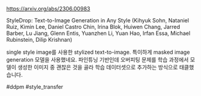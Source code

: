 https://arxiv.org/abs/2306.00983

StyleDrop: Text-to-Image Generation in Any Style (Kihyuk Sohn, Nataniel Ruiz, Kimin Lee, Daniel Castro Chin, Irina Blok, Huiwen Chang, Jarred Barber, Lu Jiang, Glenn Entis, Yuanzhen Li, Yuan Hao, Irfan Essa, Michael Rubinstein, Dilip Krishnan)

single style image를 사용한 stylized text-to-image. 특이하게 masked image generation 모델을 사용했네요. 파인튜닝 기반인데 오버피팅 문제를 학습 과정에서 모델이 생성한 이미지 중 괜찮은 것을 골라 학습 데이터셋으로 추가하는 방식으로 태클했습니다.

#ddpm #style_transfer 